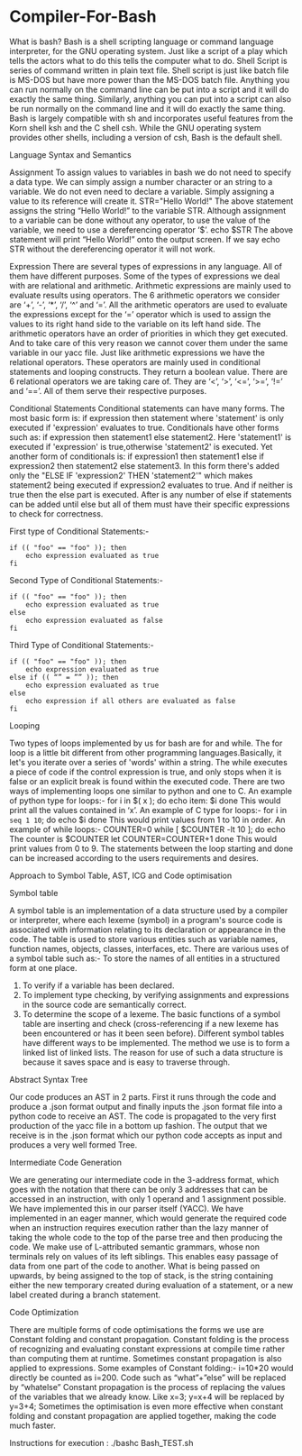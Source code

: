 # Compiler-For-Bash

What is bash?
Bash is a shell scripting language or command language interpreter, for the GNU operating system. Just like a script of a play which tells the actors what to do this tells the computer what to do. Shell Script is series of command written in plain text file. Shell script is just like batch file is MS-DOS but have more power than the MS-DOS batch file. Anything you can run normally on the command line can be put into a script and it will do exactly the same thing. Similarly, anything you can put into a script can also be run normally on the command line and it will do exactly the same thing. Bash is largely compatible with sh and incorporates useful features from the Korn shell ksh and the C shell csh. While the GNU operating system provides other shells, including a version of csh, Bash is the default shell.

Language Syntax and Semantics

Assignment
To assign values to variables in bash we do not need to specify a data type. We can simply assign a number character or an string to a variable. We do not even need to declare a variable. Simply assigning a value to its reference will create it.
STR="Hello World!"
The above statement assigns the string “Hello World!” to the variable STR. Although assignment to a variable can be done without any operator, to use the value of the variable, we need to use a dereferencing operator ‘$’.
echo $STR
The above statement will print “Hello World!” onto the output screen. If we say echo STR without the dereferencing operator it will not work.

Expression
There are several types of expressions in any language. All of them have different purposes. Some of the types of expressions we deal with are relational and arithmetic. Arithmetic expressions are mainly used to evaluate results using operators. The 6 arithmetic operators we consider are ‘+’, ‘-’, ‘*’, ‘/’, ‘^’ and ‘=’. All the arithmetic operators are used to evaluate the expressions except for the ‘=’ operator which is used to assign the values to its right hand side to the variable on its left hand side. The arithmetic operators have an order of priorities in which they get executed. And to take care of this very reason we cannot cover them under the same variable in our yacc file. Just like arithmetic expressions we have the relational operators. These operators are mainly used in conditional statements and looping constructs. They return a boolean value. There are 6 relational operators we are taking care of. They are ‘<’, ‘>’, ‘<=’, ‘>=’, ‘!=’ and ‘==’. All of them serve their respective purposes.

Conditional Statements
Conditional statements can have many forms. The most basic form is: if expression then statement where 'statement' is only executed if 'expression' evaluates to true. Conditionals have other forms such as: if expression then statement1 else statement2. Here 'statement1' is executed if 'expression' is true,otherwise 'statement2' is executed. Yet another form of conditionals is: if expression1 then statement1 else if expression2 then statement2 else statement3. In this form there's added only the "ELSE IF 'expression2' THEN 'statement2'" which makes statement2 being executed if expression2 evaluates to true. And if neither is true then the else part is executed. After is any number of else if statements can be added until else but all of them must have their specific expressions to check for correctness.

First type of Conditional Statements:-

	if (( "foo" == "foo" )); then
        echo expression evaluated as true
    fi

Second Type of Conditional Statements:-

	if (( "foo" == "foo" )); then
        echo expression evaluated as true
    else
        echo expression evaluated as false
    fi

Third Type of Conditional Statements:-

	if (( "foo" == "foo" )); then
        echo expression evaluated as true
    else if (( “” = ”” )); then
        echo expression evaluated as true
    else
        echo expression if all others are evaluated as false
    fi

Looping

Two types of loops implemented by us for bash are for and while. The for loop is a little bit different from other programming languages.Basically, it let's you iterate over a series of 'words' within a string. The while executes a piece of code if the control expression is true, and only stops when it is false or an explicit break is found within the executed code.
There are two ways of implementing loops one similar to python and one to C. An example of python type for loops:-
	for i in $( x ); do
        echo item: $i
    done
This would print all the values contained in ‘x’. An example of C type for loops:-
	for i in `seq 1 10`;
    do
        echo $i
    done
This would print values from 1 to 10 in order. An example of while loops:-
	COUNTER=0
    while [  $COUNTER -lt 10 ]; do
        echo The counter is $COUNTER
        let COUNTER=COUNTER+1 
    done
This would print values from 0 to 9. The statements between the loop starting and done can be increased according to the users requirements and desires.

Approach to Symbol Table, AST, ICG and Code optimisation

Symbol table

A symbol table is an implementation of a data structure used by a compiler or interpreter, where each lexeme (symbol) in a program's source code is associated with information relating to its declaration or appearance in the code. The table is used to store various entities such as variable names, function names, objects, classes, interfaces, etc. There are various uses of a symbol table such as:-
To store the names of all entities in a structured form at one place.
1) To verify if a variable has been declared.
2) To implement type checking, by verifying assignments and expressions in the source code are semantically correct.
3) To determine the scope of a lexeme.
The basic functions of a symbol table are inserting and check (cross-referencing if a new lexeme has been encountered or has it been seen before).
Different symbol tables have different ways to be implemented. The method we use is to form a linked list of linked lists. The reason for use of such a data structure is because it saves space and is easy to traverse through.

Abstract Syntax Tree

Our code produces an AST in 2 parts. First it runs through the code and produce a .json format output and finally inputs the .json format file into a python code to receive an AST. The code is propagated to the very first production of the yacc file in a bottom up fashion. The output that we receive is in the .json format which our python code accepts as input and produces a very well formed Tree.

Intermediate Code Generation

We are generating our intermediate code in the 3-address format, which goes with the notation that there can be only 3 addresses that can be accessed in an instruction, with only 1 operand and 1 assignment possible. We have implemented this in our parser itself (YACC). We have implemented in an eager manner, which would generate the required code when an instruction requires execution rather than the lazy manner of taking the whole code to the top of the parse tree and then producing the code. We make use of L-attributed semantic grammars, whose non terminals rely on values of its left siblings. This enables easy passage of data from one part of the code to another. What is being passed on upwards, by being assigned to the top of stack, is the string containing either the new temporary created during evaluation of a statement, or a new label created during a branch statement.

Code Optimization

There are multiple forms of code optimisations the forms we use are Constant folding and constant propagation. Constant folding is the process of recognizing and evaluating constant expressions at compile time rather than computing them at runtime. Sometimes constant propagation is also applied to expressions. Some examples of Constant folding:-
    i=10*20 would directly be counted as i=200.
    Code such as “what”+”else” will be replaced by “whatelse”
Constant propagation is the process of replacing the values of the variables that we already know. Like x=3; y=x+4 will be replaced by y=3+4;
Sometimes the optimisation is even more effective when constant folding and constant propagation are applied together, making the code much faster.

Instructions for execution : ./bashc Bash_TEST.sh



